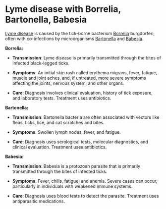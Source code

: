 # Lyme disease with Borrelia, Bartonella, Babesia

[Lyme disease](../lyme-disease/) is caused by the tick-borne bacterium [Borrelia](../borrelia/)  burgdorferi, often with co-infections by microorganisms [Bartonella](../bartonella/) and [Babesia](../babesia/).

**Borrelia:**

* **Transmission**: Lyme disease is primarily transmitted through the bites of infected black-legged ticks.

* **Symptoms**: An initial skin rash called erythema migrans, fever, fatigue, muscle and joint aches, and, if untreated, more severe symptoms affecting the joints, nervous system, and other organs.

* **Care**: Diagnosis involves clinical evaluation, history of tick exposure, and laboratory tests. Treatment uses antibiotics.

**Bartonella:**

* **Transmission**: Bartonella bacteria are often associated with vectors like fleas, ticks, lice, and cat scratches and bites.

* **Symptoms**: Swollen lymph nodes, fever, and fatigue.

* **Care**: Diagnosis uses serological tests, molecular diagnostics, and clinical evaluation. Treatment uses antibiotics.

**Babesia:**

* **Transmission**: Babesia is a protozoan parasite that is primarily transmitted through the bites of infected ticks.

* **Symptoms**: Fever, chills, fatigue, and anemia. Severe cases can occur, particularly in individuals with weakened immune systems.

* **Care**: Diagnosis uses blood tests to detect the parasite. Treatment uses antiparasitic medications.
  